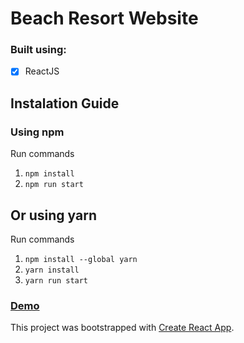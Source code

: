 # Beach Resort Website


### Built using:
- [x] ReactJS

## Instalation Guide
### Using npm
Run commands
1) ```npm install```
2) ```npm run start```

## Or using yarn
Run commands 
1) ```npm install --global yarn```
2) ```yarn install```
3) ```yarn run start```


### [Demo](https://precious-dieffenbachia-51520c.netlify.app/)


This project was bootstrapped with [Create React App](https://github.com/facebook/create-react-app).
